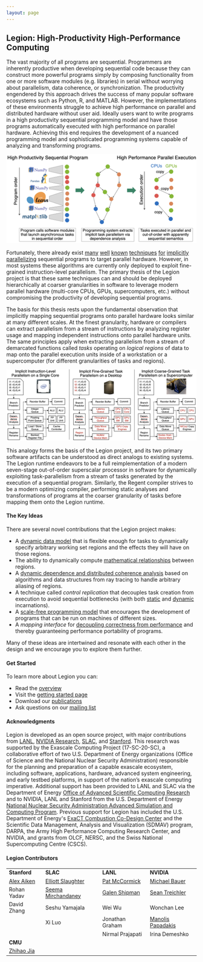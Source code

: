 ```yaml
---
layout: page
---
```


## Legion: High-Productivity High-Performance Computing ##

The vast majority of all programs are sequential. Programmers are inherently
productive when developing sequential code because they can construct more
powerful programs simply by composing functionality from one or more software modules (e.g. libraries) 
in serial without worrying about parallelism, data coherence, or synchronization. 
The productivity engendered by this approach drives the 
success of many popular software ecosystems such as Python, R, and MATLAB.
However, the implementations of these environments struggle to achieve high performance 
on parallel and distributed hardware without user aid. Ideally users want to write programs in a high
productivity sequential programming model and have those programs automatically executed with high performance on 
parallel hardware. Achieving this end requires the development of a nuanced programming model and
sophisticated programming systems capable of analyzing and transforming programs.

![High Productivity High Performance Computing](images/hphpc.png)

Fortunately, there already exist
[many](https://en.wikipedia.org/wiki/Tomasulo%27s_algorithm) 
[well](https://en.wikipedia.org/wiki/Very_long_instruction_word) 
[known](https://en.wikipedia.org/wiki/Register_renaming) 
[techniques](https://en.wikipedia.org/wiki/Speculative_execution) 
[for](https://en.wikipedia.org/wiki/Instruction_pipelining)
[implicitly](https://en.wikipedia.org/wiki/Superscalar_processor)
[parallelizing](https://en.wikipedia.org/wiki/Out-of-order_execution) 
sequential programs to target parallel hardware. 
However, in most systems these algorithms are currently only deployed to exploit
fine-grained instruction-level parallelism. The primary thesis of the Legion project is 
that these same techniques can and should be deployed hierarchically at coarser granularities 
in software to leverage modern parallel hardware (multi-core CPUs, GPUs, supercomputers, etc.)
without compromising the productivity of developing sequential programs.

The basis for this thesis rests upon the fundamental observation that implicitly mapping 
sequential programs onto parallel hardware looks similar at many different scales.
At the finest granularity, hardware or compilers can extract parallelism from a stream of 
instructions by analyzing register usage and mapping independent 
instructions onto parallel hardware units. The same principles apply when extracting parallelism
from a stream of demarcated functions called *tasks* operating on *logical regions* of data to map
onto the parallel execution units inside of a workstation or a supercomputer 
(for different granularities of tasks and regions).

![Implicit Parallelism Analogy](images/analogy.png)

This analogy forms the basis of the Legion project, and its two primary software
artifacts can be understood as direct analogs to existing systems. The Legion
runtime endeavors to be a full reimplementation of a modern seven-stage out-of-order superscalar processor
in software for dynamically exploiting task-parallelism from a stream of tasks
generated by the execution of a sequential program. Similarly, the Regent compiler
strives to be a modern optimizing compiler, performing static analyses and transformations
of programs at the coarser granularity of tasks before mapping them onto the Legion runtime.

#### The Key Ideas ####

There are several novel contributions that the Legion project makes:

* A [dynamic data model](/pdfs/oopsla2013.pdf) that is flexible enough for tasks to 
  dynamically specify arbitrary working set regions and the effects they will have on those regions.
* The ability to dynamically compute [mathematical relationships](/pdfs/dpl2016.pdf) between regions.
* A [dynamic dependence and distributed coherence analysis](/pdfs/visibility2023.pdf) based
  on algorithms and data structures from ray tracing to handle arbitrary aliasing of regions.
* A technique called *control replication* that decouples 
  task creation from execution to avoid sequential bottlenecks
  (with both [static](/pdfs/cr2017.pdf) and [dynamic](/pdfs/dcr2021.pdf) incarnations).
* A [scale-free programming model](/pdfs/idx2021.pdf) that encourages the development
  of programs that can be run on machines of different sizes.
* A *mapping interface* for [decoupling correctness from performance](/pdfs/sc2012.pdf})
  and thereby guaranteeing performance portability of programs.

Many of these ideas are intertwined and resonate with each other in the design
and we encourage you to explore them further.

#### Get Started ####

To learn more about Legion you can:

 * Read the [overview](/overview/)
 * Visit the [getting started page](/starting/)
 * Download our [publications](/publications/)
 * Ask questions on our [mailing list](/community/)

#### Acknowledgments ####

Legion is developed as an open source project, with major
contributions from [LANL](https://www.lanl.gov/),
[NVIDIA Research](https://www.nvidia.com/en-us/research/),
[SLAC](https://www6.slac.stanford.edu/), and
[Stanford](https://www.stanford.edu/). This research was supported by
the Exascale Computing Project (17-SC-20-SC), a collaborative effort
of two U.S. Department of Energy organizations (Office of Science and
the National Nuclear Security Administration) responsible for the
planning and preparation of a capable exascale ecosystem, including
software, applications, hardware, advanced system engineering, and
early testbed platforms, in support of the nation’s exascale computing
imperative. Additional support has been provided to LANL and SLAC via
the Department of Energy [Office of Advanced Scientific Computing
Research](http://science.energy.gov/ascr) and to NVIDIA, LANL and
Stanford from the U.S. Department of Energy [National Nuclear Security
Administration Advanced Simulation and Computing
Program](http://nnsa.energy.gov/asc). Previous support for Legion has
included the U.S. Department of Energy's [ExaCT Combustion Co-Design
Center](http://exactcodesign.org/) and the Scientific Data Management,
Analysis and Visualization (SDMAV) program, DARPA, the Army High
Performance Computing Research Center, and NVIDIA, and grants from
OLCF, NERSC, and the Swiss National Supercomputing Centre (CSCS).

#### Legion Contributors ####

<table>
<tr valign="middle">
<td><b>Stanford</b></td>
<td><b>SLAC</b></td>
<td><b>LANL</b></td>
<td><b>NVIDIA</b></td>
</tr>

<tr valign="middle">
<td><a href="http://theory.stanford.edu/~aiken">Alex Aiken</a></td>
<td><a href="https://elliottslaughter.com">Elliott Slaughter</a></td>
<td><a href="&#109;&#097;&#105;&#108;&#116;&#111;:&#112;&#097;&#116;&#064;&#108;&#097;&#110;&#108;&#046;&#103;&#111;&#118;">Pat McCormick</a></td>
<td><a href="http://lightsighter.org">Michael Bauer</a></td>
</tr>

<tr valign="middle">
<td>Rohan Yadav</td>
<td><a href="mail&#116;o&#58;%73%&#54;5e%6Da&#46;&#37;6Di&#37;72&#99;ha%&#54;Eda&#110;ey&#64;%73&#116;anford%2&#69;e%64u">Seema Mirchandaney</a></td>
<td><a href="&#109;&#097;&#105;&#108;&#116;&#111;:&#103;&#115;&#104;&#105;&#112;&#109;&#097;&#110;&#064;&#108;&#097;&#110;&#108;&#046;&#103;&#111;&#118;">Galen Shipman</a></td>
<td><a href="http://cs.stanford.edu/~sjt/">Sean Treichler</a></td>
</tr>

<tr>
<td>David Zhang</td>
<td>Seshu Yamajala</td>
<td>Wei Wu</td>
<td>Wonchan Lee</td>
</tr>

<tr>
<td></td>
<td>Xi Luo</td>
<td>Jonathan Graham</td>
<td><a href="http://manopapad.com/">Manolis Papadakis</a></td>
</tr>

<tr>
<td></td>
<td></td>
<td>Nirmal Prajapati</td>
<td>Irina Demeshko</td>
</tr>

<tr>
<td><b>CMU</b></td>
<td>  </td>
<td></td>
<td></td>
</tr>

<tr>
<td><a href="https://cs.stanford.edu/~zhihao/">Zhihao Jia</a></td>
<td>  </td>
<td></td>
<td></td>
</tr>

</table>
